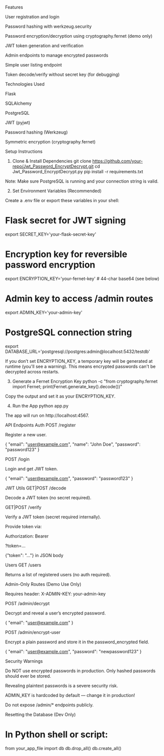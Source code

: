  Features

User registration and login

Password hashing with werkzeug.security

Password encryption/decryption using cryptography.fernet (demo only)

JWT token generation and verification

Admin endpoints to manage encrypted passwords

Simple user listing endpoint

Token decode/verify without secret key (for debugging)

 Technologies Used

Flask

SQLAlchemy

PostgreSQL

JWT (pyjwt)

Password hashing (Werkzeug)

Symmetric encryption (cryptography.fernet)

 Setup Instructions
1.  Clone & Install Dependencies
git clone https://github.com/your-repo/Jwt_Password_EncryptDecrypt.git
cd Jwt_Password_EncryptDecrypt.py
pip install -r requirements.txt


Note: Make sure PostgreSQL is running and your connection string is valid.

2.  Set Environment Variables (Recommended)

Create a .env file or export these variables in your shell:

# Flask secret for JWT signing
export SECRET_KEY='your-flask-secret-key'

# Encryption key for reversible password encryption
export ENCRYPTION_KEY='your-fernet-key'  # 44-char base64 (see below)

# Admin key to access /admin routes
export ADMIN_KEY='your-admin-key'

# PostgreSQL connection string
export DATABASE_URL='postgresql://postgres:admin@localhost:5432/testdb'


 If you don’t set ENCRYPTION_KEY, a temporary key will be generated at runtime (you'll see a warning). This means encrypted passwords can't be decrypted across restarts.

3.  Generate a Fernet Encryption Key
python -c "from cryptography.fernet import Fernet; print(Fernet.generate_key().decode())"


Copy the output and set it as your ENCRYPTION_KEY.

4.  Run the App
python app.py


The app will run on http://localhost:4567.

 API Endpoints
 Auth
POST /register

Register a new user.

{
  "email": "user@example.com",
  "name": "John Doe",
  "password": "password123"
}

POST /login

Login and get JWT token.

{
  "email": "user@example.com",
  "password": "password123"
}

 JWT Utils
GET|POST /decode

Decode a JWT token (no secret required).

GET|POST /verify

Verify a JWT token (secret required internally).

Provide token via:

Authorization: Bearer <token>

?token=...

{"token": "..."} in JSON body

 Users
GET /users

Returns a list of registered users (no auth required).

 Admin-Only Routes (Demo Use Only)

Requires header: X-ADMIN-KEY: your-admin-key

POST /admin/decrypt

Decrypt and reveal a user’s encrypted password.

{
  "email": "user@example.com"
}

POST /admin/encrypt-user

Encrypt a plain password and store it in the password_encrypted field.

{
  "email": "user@example.com",
  "password": "newpassword123"
}

 Security Warnings

Do NOT use encrypted passwords in production. Only hashed passwords should ever be stored.

Revealing plaintext passwords is a severe security risk.

ADMIN_KEY is hardcoded by default — change it in production!

Do not expose /admin/* endpoints publicly.

 Resetting the Database (Dev Only)
# In Python shell or script:
from your_app_file import db
db.drop_all()
db.create_all()

